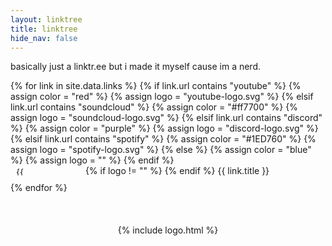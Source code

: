 ```yaml
---
layout: linktree
title: linktree
hide_nav: false
---
```


<style>
.dlButton {
    text-decoration: none;  /* Remove underline */
    display: block;         /* Make buttons stack */
    margin-bottom: 10px;    /* Add space between buttons */
    text-align: center;      /* Center the text */
    position: relative;      /* For absolute positioning of image */
    padding-left: 30px;      /* Make space for the image */
}

.dlButton img {
    height: 1em;  /* Match text height */
    width: auto;  /* Maintain aspect ratio */
    position: absolute;      /* Take image out of flow */
    left: 8px;              /* Position from left edge */
    top: 50%;               /* Center vertically */
    transform: translateY(-50%);  /* Perfect vertical centering */
}
</style>

basically just a linktr.ee but i made it myself cause im a 
nerd.

<div markdown="0">
{% for link in site.data.links %}
  {% if link.url contains "youtube" %}
    {% assign color = "red" %}
    {% assign logo = "youtube-logo.svg" %}
  {% elsif link.url contains "soundcloud" %}
    {% assign color = "#ff7700" %}
    {% assign logo = "soundcloud-logo.svg" %}
  {% elsif link.url contains "discord" %}
    {% assign color = "purple" %}
    {% assign logo = "discord-logo.svg" %}
  {% elsif link.url contains "spotify" %}
    {% assign color = "#1ED760" %}
    {% assign logo = "spotify-logo.svg" %}
  {% else %}
    {% assign color = "blue" %}
    {% assign logo = "" %}
  {% endif %}

  <a href="{{ link.url }}" class="dlButton" style="background-color: {{ color }};">
    {% if logo != "" %}
      <img src="{{ site.baseurl }}/assets/images/{{ logo }}" alt="{{ link.title }} logo">
    {% endif %}
    {{ link.title }}
  </a>
{% endfor %}
</div>

<br>
<br>
<br>

<center><div class="titleLogo">{% include logo.html %}</div></center>

<br>
<br>
<br>